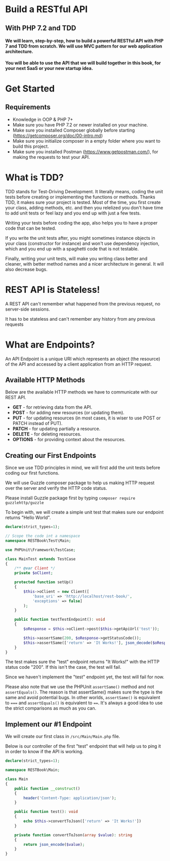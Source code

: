 # Build a RESTful API

## With PHP 7.2 and TDD


#### We will learn, step-by-step, how to build a powerful RESTful API with PHP 7 and TDD from scratch. We will use MVC pattern for our web application architecture.

**You will be able to use the API that we will build together in this book, for your next SaaS or your new startup idea.**


# Get Started

## Requirements
* Knowledge in OOP & PHP 7+
* Make sure you have PHP 7.2 or newer installed on your machine.
* Make sure you installed Composer globally before starting (https://getcomposer.org/doc/00-intro.md)
* Make sure you initialize composer in a empty folder where you want to build this project.
* Make sure you installed Postman (https://www.getpostman.com/), for making the requests to test your API.


# What is TDD?

TDD stands for Test-Driving Development. It literally means, coding the unit tests before creating or implementing the functions or methods.
Thanks TDD, it makes sure your project is tested. Most of the time, you first create your class, adding methods, etc. and then you relelized you don't have time to add unit tests or feel lazy and you end up with just a few tests.

Writing your tests before coding the app, also helps you to have a proper code that can be tested.

If you write the unit tests after, you might sometimes instance objects in your class (constructor for instance) and won't use dependency injection, which and you end up with a spaghetti code that is not testable.

Finally, writing your unit tests, will make you writing class better and cleaner, with better method names and a nicer architecture in general. It will also decrease bugs.


# REST API is Stateless!

A REST API can't remember what happened from the previous request, no server-side sessions.

It has to be stateless and can't remember any history from any previous requests


# What are Endpoints?

An API Endpoint is a unique URI which represents an object (the resource) of the API and accessed by a client application from an HTTP request.


## Available HTTP Methods

Below are the available HTTP methods we have to communicate with our REST API.

* **GET** - for retrieving data from the API.
* **POST** - for adding new resources (or updating them).
* **PUT** - for updating resources (in most cases, it is wiser to use POST or PATCH instead of PUT).
* **PATCH** - for updating partially a resource.
* **DELETE** - for deleting resources.
* **OPTIONS** - for providing context about the resources.


## Creating our First Endpoints

Since we use TDD principles in mind, we will first add the unit tests before coding our first functions.

We will use Guzzle composer package to help us making HTTP request over the server and verify the HTTP code status.

Please install Guzzle package first by typing `composer require guzzlehttp/guzzle`

To begin with, we will create a simple unit test that makes sure our endpoint returns "Hello World".


```PHP
declare(strict_types=1);

// Scope the code int a namespace
namespace RESTBook\Test\Main;

use PHPUnit\Framework\TestCase;

class MainTest extends TestCase
{
    /** @var Client */
    private $oClient;

    protected function setUp()
    {
        $this->oClient = new Client([
            'base_uri' => 'http://localhost/rest-book/',
            'exceptions' => false]
        );
    }

    public function testTestEndpoint(): void
    {
        $oResponse = $this->oClient->post($this->getApiUrl('test'));

        $this->assertSame(200, $oResponse->getStatusCode());
        $this->assertSame(['return' => 'It Works!'], json_decode($oResponse->getBody(), true));
    }
}
```


The test makes sure the "test" endpoint returns "It Works!" with the HTTP status code "200".
If this isn't the case, the test will fail.

Since we haven't implement the "test" endpoint yet, the test will fail for now.

Please also note that we use the PHPUnit `assertSame()` method and not `assertEquals()`.
The reason is that assertSame() makes sure the type is the same and avoid potential bugs. In other worlds, `assertSame()` is equivalent to `===` and `assertEquals()` is equivalent to `==`. It's always a good idea to use the strict comparisons as much as you can.


## Implement our #1 Endpoint


We will create our first class in `/src/Main/Main.php` file.


Below is our controller of the first "test" endpoint that will help us to ping it in order to know if the API is working.

```PHP
declare(strict_types=1);

namespace RESTBook\Main;

class Main
{
    public function __construct()
    {
        header('Content-Type: application/json');
    }

    public function test(): void
    {
        echo $this->convertToJson(['return' => 'It Works!'])
    }

    private function convertToJson(array $value): string
    {
        return json_encode($value);
    }
}
```
